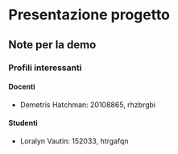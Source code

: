 # Presentazione progetto

## Note per la demo

### Profili interessanti

#### Docenti

- Demetris Hatchman: 20108865, rhzbrgbi

#### Studenti

- Loralyn Vautin: 152033, htrgafqn
